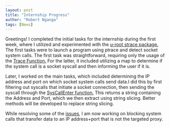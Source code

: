 ```yaml
---
layout: post
title: "Internship Progress"
author: "Robert Nganga"
tags: [News]
---
```


Greetings! I completed the initial tasks for the internship during the first week, where I utilized and experimented with the [u-root strace package.](https://pkg.go.dev/github.com/u-root/u-root/pkg/strace) The first tasks were to launch a program using ptrace and detect socket system calls. The first task was straightforward, requiring only the usage of the [Trace Function.](https://github.com/u-root/u-root/blob/v0.10.0/pkg/strace/tracer.go#L156) For the latter, it included utilizing a map to determine if the system call is a socket syscall and then informing the user if it is.

Later, I worked on the main tasks, which included determining the IP address and port on which socket system calls send data.I did this by first filtering out syscalls that initiate a socket connection, then sending the syscall through the [SysCallEnter function.](https://pkg.go.dev/github.com/u-root/u-root/pkg/strace#SysCallEnter) This returns a string containing the Address and Port, which we then extract using string slicing. Better methods will be developed to replace string slicing.

While resolving some of the [issues](https://github.com/namecoin/heteronculous-horklump/issues), I am now working on blocking system calls that transfer data to an IP address+port that is not the targeted proxy.
